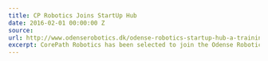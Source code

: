```yaml
---
title: CP Robotics Joins StartUp Hub
date: 2016-02-01 00:00:00 Z
source: 
url: http://www.odenserobotics.dk/odense-robotics-startup-hub-a-training-program-for-robot-entrepreneurs/
excerpt: CorePath Robotics has been selected to join the Odense Robotics StartUp Hub.
---
```



